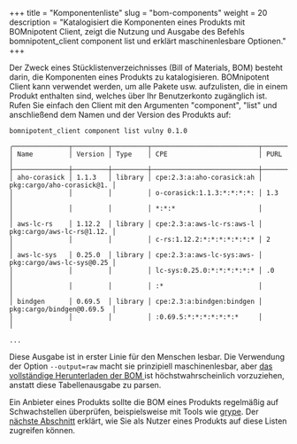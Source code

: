 +++
title = "Komponentenliste"
slug = "bom-components"
weight = 20
description = "Katalogisiert die Komponenten eines Produkts mit BOMnipotent Client, zeigt die Nutzung und Ausgabe des Befehls bomnipotent_client component list und erklärt maschinenlesbare Optionen."
+++

Der Zweck eines Stücklistenverzeichnisses (Bill of Materials, BOM) besteht darin, die Komponenten eines Produkts zu katalogisieren. BOMnipotent Client kann verwendet werden, um alle Pakete usw. aufzulisten, die in einem Produkt enthalten sind, welches über Ihr Benutzerkonto zugänglich ist. Rufen Sie einfach den Client mit den Argumenten "component", "list" und anschließend dem Namen und der Version des Produkts auf:

```
bomnipotent_client component list vulny 0.1.0
```
``` {wrap="false" title="output"}
╭──────────────┬─────────┬─────────┬───────────────────────────┬───────────────────────────╮
│ Name         │ Version │ Type    │ CPE                       │ PURL                      │
├──────────────┼─────────┼─────────┼───────────────────────────┼───────────────────────────┤
│ aho-corasick │ 1.1.3   │ library │ cpe:2.3:a:aho-corasick:ah │ pkg:cargo/aho-corasick@1. │
│              │         │         │ o-corasick:1.1.3:*:*:*:*: │ 1.3                       │
│              │         │         │ *:*:*                     │                           │
│ aws-lc-rs    │ 1.12.2  │ library │ cpe:2.3:a:aws-lc-rs:aws-l │ pkg:cargo/aws-lc-rs@1.12. │
│              │         │         │ c-rs:1.12.2:*:*:*:*:*:*:* │ 2                         │
│ aws-lc-sys   │ 0.25.0  │ library │ cpe:2.3:a:aws-lc-sys:aws- │ pkg:cargo/aws-lc-sys@0.25 │
│              │         │         │ lc-sys:0.25.0:*:*:*:*:*:* │ .0                        │
│              │         │         │ :*                        │                           │
│ bindgen      │ 0.69.5  │ library │ cpe:2.3:a:bindgen:bindgen │ pkg:cargo/bindgen@0.69.5  │
│              │         │         │ :0.69.5:*:*:*:*:*:*:*     │                           │

...
```

Diese Ausgabe ist in erster Linie für den Menschen lesbar. Die Verwendung der Option `--output=raw` macht sie prinzipiell maschinenlesbar, aber [das vollständige Herunterladen der BOM ](/de/client/consumer/boms/) ist höchstwahrscheinlich vorzuziehen, anstatt diese Tabellenausgabe zu parsen.

Ein Anbieter eines Produkts sollte die BOM eines Produkts regelmäßig auf Schwachstellen überprüfen, beispielsweise mit Tools wie [grype](/de/integration/grype/). Der [nächste Abschnitt](/de/client/consumer/vulnerabilities/) erklärt, wie Sie als Nutzer eines Produkts auf diese Listen zugreifen können.
